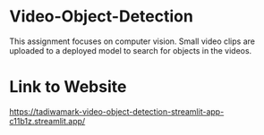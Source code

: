 # Video-Object-Detection
This assignment focuses on computer vision. Small video clips are uploaded to a deployed model to search for objects in the videos.

# Link to Website
https://tadiwamark-video-object-detection-streamlit-app-c11b1z.streamlit.app/
